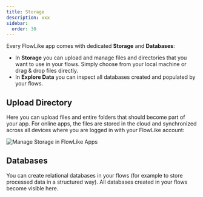 ```yaml
---
title: Storage
description: xxx
sidebar:
  order: 30
---
```


Every FlowLike app comes with dedicated **Storage** and **Databases**:
- In **Storage** you can upload and manage files and directories that you want to use in your flows. Simply choose from your local machine or drag & drop files directly.
- In **Explore Data** you can inspect all databases created and populated by your flows.

## Upload Directory
Here you can upload files and entire folders that should become part of your app. For online apps, the files are stored in the cloud and synchronized across all devices where you are logged in with your FlowLike account:

![Manage Storage in FlowLike Apps](https://cdn.flow-like.com/website/Storage.webp)

## Databases
You can create relational databases in your flows (for example to store processed data in a structured way). All databases created in your flows become visible here.


